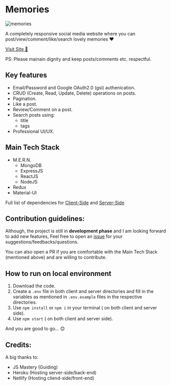 # Memories

![memories](https://user-images.githubusercontent.com/59911189/185342309-89cc3ef4-94eb-439c-a70a-433db72b4a27.png)

A completely responsive social media website where you can post/view/comment/like/search lovely memories ❤️

[Visit Site 🚀](https://ps-memories.netlify.app/)

PS: Please mainain dignity and keep posts/comments etc. respectful.

## Key features
- Email/Password and Google OAuth2.0 (gsi) authenication.
- CRUD (Create, Read, Update, Delete) operations on posts.
- Pagination.
- Like a post.
- Review/Comment on a post.
- Search posts using:
   - title
   - tags
- Professional UI/UX.

## Main Tech Stack
- M.E.R.N. 
   - MongoDB
   - ExpressJS
   - ReactJS
   - NodeJS
- Redux
- Material-UI

Full list of dependencies for [Client-Side](https://github.com/PSCoder10462/Memories/blob/main/client/package.json) and [Server-Side](https://github.com/PSCoder10462/Memories/blob/main/server/package.json)

## Contribution guidelines:
Although, the project is still in **development phase** and I am looking forward to add new features,
Feel free to open an [issue](https://github.com/PSCoder10462/Memories/issues) for your suggestions/feedbacks/questions.

You can also open a PR if you are comfortable with the Main Tech Stack (mentioned above) and are willing to contribute.

## How to run on local environment
1. Download the code.
2. Create a `.env` file in both client and server directories and fill in the variables as mentioned in `.env.example` files in the respective directories.
3. Use `npm install` or `npm i` in your terminal ( on both client and server side).
4. Use `npm start` ( on both client and server side).

And you are good to go... 😊

## Credits:
A big thanks to:
- JS Mastery (Guiding)
- Heroku (Hosting server-side/back-end)
- Netlify (Hosting cliend-side/front-end)

